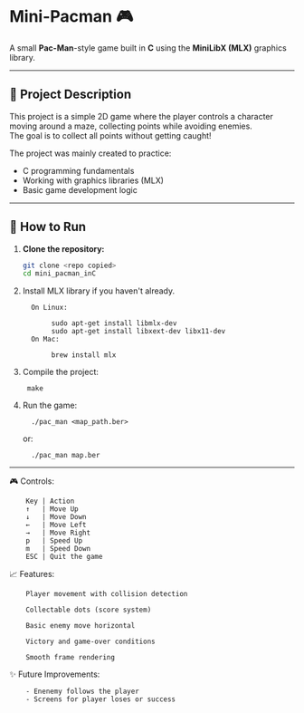 # Mini-Pacman 🎮

A small **Pac-Man**-style game built in **C** using the **MiniLibX (MLX)** graphics library.

---

## 📜 Project Description

This project is a simple 2D game where the player controls a character moving around a maze, collecting points while avoiding enemies.  
The goal is to collect all points without getting caught!

The project was mainly created to practice:
- C programming fundamentals
- Working with graphics libraries (MLX)
- Basic game development logic

---

## 🚀 How to Run

1. **Clone the repository:**
   ```bash
   git clone <repo copied>
   cd mini_pacman_inC

2. Install MLX library if you haven't already.

         On Linux:  
         
              sudo apt-get install libmlx-dev
              sudo apt-get install libxext-dev libx11-dev
         On Mac:  
         
              brew install mlx
  
3. Compile the project:
      
        make

5. Run the game:
   
         ./pac_man <map_path.ber>
   or:
   
         ./pac_man map.ber

---



🎮 Controls:

        Key | Action  
        ↑   | Move Up  
        ↓   | Move Down  
        ←   | Move Left  
        →   | Move Right  
        p   | Speed Up  
        m   | Speed Down  
        ESC | Quit the game  



📈 Features:  

        Player movement with collision detection
        
        Collectable dots (score system)
        
        Basic enemy move horizontal
        
        Victory and game-over conditions
        
        Smooth frame rendering



✨ Future Improvements:  

        - Enenemy follows the player
        - Screens for player loses or success
